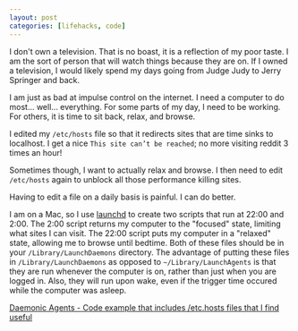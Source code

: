 ```yaml
---
layout: post
categories: [lifehacks, code]
---
```


I don't own a television. That is no boast, it is a reflection of my poor taste.  I am the sort of person that will watch things because they are on. If I owned a television, I would likely spend my days going from Judge Judy to Jerry Springer and back.

I am just as bad at impulse control on the internet. I need a computer to do most... well... everything. For some parts of my day, I need to be working. For others, it is time to sit back, relax, and browse.

I edited my `/etc/hosts` file so that it redirects sites that are time sinks to localhost. I get a nice `This site can’t be reached`; no more visiting reddit 3 times an hour!

Sometimes though, I want to actually relax and browse. I then need to edit `/etc/hosts` again to unblock all those performance killing sites.

Having to edit a file on a daily basis is painful. I can do better.

I am on a Mac, so I use [launchd](http://launchd.info/) to create two scripts that run at 22:00 and 2:00. The 2:00 script returns my computer to the "focused" state, limiting what sites I can visit. The 22:00 script puts my computer in a "relaxed" state, allowing me to browse until bedtime. Both of these files should be in your `/Library/LaunchDaemons` directory. The advantage of putting these files in `/Library/LaunchDaemons` as opposed to `~/Library/LaunchAgents` is that they are run whenever the computer is on, rather than just when you are logged in. Also, they will run upon wake, even if the trigger time occured while the computer was asleep.

[Daemonic Agents - Code example that includes /etc.hosts files that I find useful](https://github.com/samedhi/daemonic-agents)
